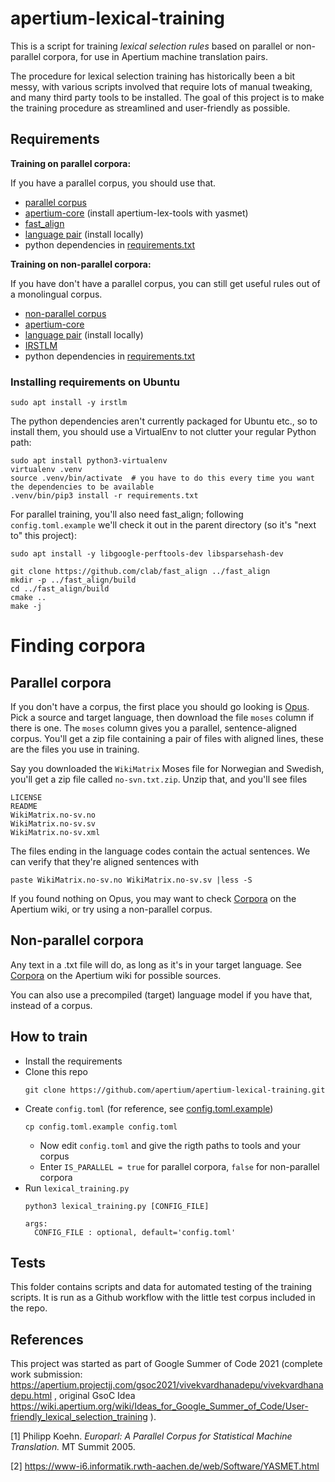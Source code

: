# apertium-lexical-training

This is a script for training *lexical selection rules* based on parallel or non-parallel corpora, for use in Apertium machine translation pairs.

The procedure for lexical selection training has historically been a bit messy, with various scripts involved that require lots of manual tweaking, and many third party tools to be installed. The goal of this project is to make the training procedure as streamlined and user-friendly as possible.

## Requirements

**Training on parallel corpora:**

If you have a parallel corpus, you should use that.

- [parallel corpus](https://wiki.apertium.org/wiki/Corpora)
- [apertium-core](https://wiki.apertium.org/wiki/Installation) (install apertium-lex-tools with yasmet)
- [fast_align](https://github.com/clab/fast_align)
- [language pair](https://wiki.apertium.org/wiki/List_of_language_pairs) (install locally)
- python dependencies in [requirements.txt](requirements.txt)

**Training on non-parallel corpora:**

If you have don't have a parallel corpus, you can still get useful rules out of a monolingual corpus.

- [non-parallel corpus](https://wiki.apertium.org/wiki/Corpora)
- [apertium-core](https://wiki.apertium.org/wiki/Installation)
- [language pair](https://wiki.apertium.org/wiki/List_of_language_pairs) (install locally)
- [IRSTLM](https://wiki.apertium.org/wiki/IRSTLM)
- python dependencies in [requirements.txt](requirements.txt)


### Installing requirements on Ubuntu

```
sudo apt install -y irstlm
```

The python dependencies aren't currently packaged for Ubuntu
etc., so to install them, you should use
a VirtualEnv to not clutter your regular Python path:
```
sudo apt install python3-virtualenv
virtualenv .venv
source .venv/bin/activate  # you have to do this every time you want the dependencies to be available
.venv/bin/pip3 install -r requirements.txt
```

For parallel training, you'll also need fast_align; following
`config.toml.example` we'll check it out in the parent directory (so
it's "next to" this project):

```
sudo apt install -y libgoogle-perftools-dev libsparsehash-dev

git clone https://github.com/clab/fast_align ../fast_align
mkdir -p ../fast_align/build
cd ../fast_align/build
cmake ..
make -j
```

# Finding corpora

## Parallel corpora

If you don't have a corpus, the first place you should go looking is
[Opus](https://opus.nlpl.eu/). Pick a source and target language, then
download the file `moses` column if there is one. The `moses` column
gives you a parallel, sentence-aligned corpus. You'll get a zip file
containing a pair of files with aligned lines, these are the files you
use in training.

Say you downloaded the `WikiMatrix` Moses file for Norwegian and
Swedish, you'll get a zip file called `no-svn.txt.zip`. Unzip that,
and you'll see files

    LICENSE
    README
    WikiMatrix.no-sv.no
    WikiMatrix.no-sv.sv
    WikiMatrix.no-sv.xml

The files ending in the language codes contain the actual
sentences. We can verify that they're aligned sentences with

    paste WikiMatrix.no-sv.no WikiMatrix.no-sv.sv |less -S

If you found nothing on Opus, you may want to check
[Corpora](https://wiki.apertium.org/wiki/Corpora) on the Apertium
wiki, or try using a non-parallel corpus.

## Non-parallel corpora

Any text in a .txt file will do, as long as it's in your target
language. See [Corpora](https://wiki.apertium.org/wiki/Corpora) on the
Apertium wiki for possible sources.

You can also use a precompiled (target) language model if you have
that, instead of a corpus.

## How to train

- Install the requirements
- Clone this repo<br>
  ```
  git clone https://github.com/apertium/apertium-lexical-training.git
  ```
- Create `config.toml` (for reference, see [config.toml.example](config.toml.example))
  ```
  cp config.toml.example config.toml
  ```
  - Now edit `config.toml` and give the rigth paths to tools and your corpus
  - Enter `IS_PARALLEL = true` for parallel corpora, `false` for non-parallel corpora
- Run `lexical_training.py`<br>
  ```
  python3 lexical_training.py [CONFIG_FILE]

  args:
    CONFIG_FILE : optional, default='config.toml'
  ```

## Tests

This folder contains scripts and data for automated testing of the training scripts. It is run as a Github workflow with the little test corpus included in the repo.

## References

This project was started as part of Google Summer of Code 2021 (complete work submission: https://apertium.projectjj.com/gsoc2021/vivekvardhanadepu/vivekvardhanadepu.html ,
original GsoC Idea https://wiki.apertium.org/wiki/Ideas_for_Google_Summer_of_Code/User-friendly_lexical_selection_training ).

<a id="1">[1]</a>
Philipp Koehn.
*Europarl: A Parallel Corpus for Statistical Machine Translation.*
MT Summit 2005.

<a id="2">[2]</a>
https://www-i6.informatik.rwth-aachen.de/web/Software/YASMET.html
